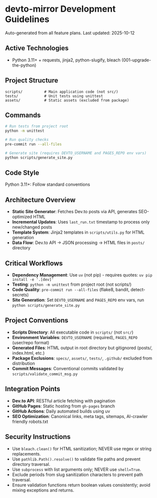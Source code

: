 # devto-mirror Development Guidelines

Auto-generated from all feature plans. Last updated: 2025-10-12

## Active Technologies
- Python 3.11+ + requests, jinja2, python-slugify, bleach (001-upgrade-the-python)

## Project Structure
```
scripts/          # Main application code (not src/)
tests/            # Unit tests using unittest
assets/           # Static assets (excluded from package)
```

## Commands
```bash
# Run tests from project root
python -m unittest

# Run quality checks
pre-commit run --all-files

# Generate site (requires DEVTO_USERNAME and PAGES_REPO env vars)
python scripts/generate_site.py
```

## Code Style
Python 3.11+: Follow standard conventions

## Architecture Overview
- **Static Site Generator**: Fetches Dev.to posts via API, generates SEO-optimized HTML
- **Incremental Updates**: Uses `last_run.txt` timestamp to process only new/changed posts
- **Template System**: Jinja2 templates in `scripts/utils.py` for HTML generation
- **Data Flow**: Dev.to API → JSON processing → HTML files in `posts/` directory

## Critical Workflows
- **Dependency Management**: Use `uv` (not pip) - requires quotes: `uv pip install -e '.[dev]'`
- **Testing**: `python -m unittest` from project root (not scripts/)
- **Code Quality**: `pre-commit run --all-files` (flake8, bandit, detect-secrets)
- **Site Generation**: Set `DEVTO_USERNAME` and `PAGES_REPO` env vars, run `python scripts/generate_site.py`

## Project Conventions
- **Scripts Directory**: All executable code in `scripts/` (not `src/`)
- **Environment Variables**: `DEVTO_USERNAME` (required), `PAGES_REPO` (user/repo format)
- **Generated Files**: HTML output in root directory but gitignored (posts/, index.html, etc.)
- **Package Exclusions**: `specs/`, `assets/`, `tests/`, `.github/` excluded from distribution
- **Commit Messages**: Conventional commits validated by `scripts/validate_commit_msg.py`

## Integration Points
- **Dev.to API**: RESTful article fetching with pagination
- **GitHub Pages**: Static hosting from `gh-pages` branch
- **GitHub Actions**: Daily automated builds using uv
- **SEO Optimization**: Canonical links, meta tags, sitemaps, AI-crawler friendly robots.txt

<!-- MANUAL ADDITIONS START -->
## Security Instructions

- Use `bleach.clean()` for HTML sanitization; NEVER use regex or string replacements.
- Use `pathlib.Path().resolve()` to validate file paths and prevent directory traversal.
- Use `subprocess` with list arguments only; NEVER use `shell=True`.
- Exclude periods from slug sanitization characters to prevent path traversal.
- Ensure validation functions return boolean values consistently; avoid mixing exceptions and returns.

<!-- MANUAL ADDITIONS END -->
